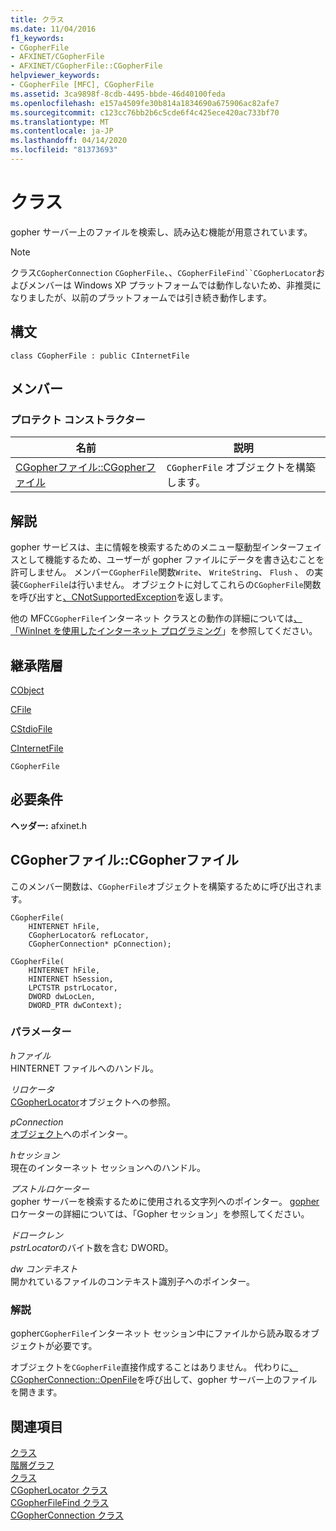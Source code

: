 ```yaml
---
title: クラス
ms.date: 11/04/2016
f1_keywords:
- CGopherFile
- AFXINET/CGopherFile
- AFXINET/CGopherFile::CGopherFile
helpviewer_keywords:
- CGopherFile [MFC], CGopherFile
ms.assetid: 3ca9898f-8cdb-4495-bbde-46d40100feda
ms.openlocfilehash: e157a4509fe30b814a1834690a675906ac82afe7
ms.sourcegitcommit: c123cc76bb2b6c5cde6f4c425ece420ac733bf70
ms.translationtype: MT
ms.contentlocale: ja-JP
ms.lasthandoff: 04/14/2020
ms.locfileid: "81373693"
---
```

# <a name="cgopherfile-class"></a>クラス

gopher サーバー上のファイルを検索し、読み込む機能が用意されています。

> [!NOTE]
> クラス`CGopherConnection` `CGopherFile`、、`CGopherFileFind``CGopherLocator`およびメンバーは Windows XP プラットフォームでは動作しないため、非推奨になりましたが、以前のプラットフォームでは引き続き動作します。

## <a name="syntax"></a>構文

```
class CGopherFile : public CInternetFile
```

## <a name="members"></a>メンバー

### <a name="protected-constructors"></a>プロテクト コンストラクター

|名前|説明|
|----------|-----------------|
|[CGopherファイル::CGopherファイル](#cgopherfile)|`CGopherFile` オブジェクトを構築します。|

## <a name="remarks"></a>解説

gopher サービスは、主に情報を検索するためのメニュー駆動型インターフェイスとして機能するため、ユーザーが gopher ファイルにデータを書き込むことを許可しません。 メンバー`CGopherFile`関数`Write`、 `WriteString`、 `Flush` 、 の実装`CGopherFile`は行いません。 オブジェクトに対してこれらの`CGopherFile`関数を呼び出すと[、CNotSupportedException](../../mfc/reference/cnotsupportedexception-class.md)を返します。

他の MFC`CGopherFile`インターネット クラスとの動作の詳細については[、「WinInet を使用したインターネット プログラミング](../../mfc/win32-internet-extensions-wininet.md)」を参照してください。

## <a name="inheritance-hierarchy"></a>継承階層

[CObject](../../mfc/reference/cobject-class.md)

[CFile](../../mfc/reference/cfile-class.md)

[CStdioFile](../../mfc/reference/cstdiofile-class.md)

[CInternetFile](../../mfc/reference/cinternetfile-class.md)

`CGopherFile`

## <a name="requirements"></a>必要条件

**ヘッダー:** afxinet.h

## <a name="cgopherfilecgopherfile"></a><a name="cgopherfile"></a>CGopherファイル::CGopherファイル

このメンバー関数は、`CGopherFile`オブジェクトを構築するために呼び出されます。

```
CGopherFile(
    HINTERNET hFile,
    CGopherLocator& refLocator,
    CGopherConnection* pConnection);

CGopherFile(
    HINTERNET hFile,
    HINTERNET hSession,
    LPCTSTR pstrLocator,
    DWORD dwLocLen,
    DWORD_PTR dwContext);
```

### <a name="parameters"></a>パラメーター

*hファイル*<br/>
HINTERNET ファイルへのハンドル。

*リロケータ*<br/>
[CGopherLocator](../../mfc/reference/cgopherlocator-class.md)オブジェクトへの参照。

*pConnection*<br/>
[オブジェクト](../../mfc/reference/cgopherconnection-class.md)へのポインター。

*hセッション*<br/>
現在のインターネット セッションへのハンドル。

*プストルロケーター*<br/>
gopher サーバーを検索するために使用される文字列へのポインター。 [gopher](cgopherlocator-class.md)ロケーターの詳細については、「Gopher セッション」を参照してください。

*ドロークレン*<br/>
*pstrLocator*のバイト数を含む DWORD。

*dw コンテキスト*<br/>
開かれているファイルのコンテキスト識別子へのポインター。

### <a name="remarks"></a>解説

gopher`CGopherFile`インターネット セッション中にファイルから読み取るオブジェクトが必要です。

オブジェクトを`CGopherFile`直接作成することはありません。 代わりに[、CGopherConnection::OpenFile](../../mfc/reference/cgopherconnection-class.md#openfile)を呼び出して、gopher サーバー上のファイルを開きます。

## <a name="see-also"></a>関連項目

[クラス](../../mfc/reference/cinternetfile-class.md)<br/>
[階層グラフ](../../mfc/hierarchy-chart.md)<br/>
[クラス](../../mfc/reference/cinternetfile-class.md)<br/>
[CGopherLocator クラス](../../mfc/reference/cgopherlocator-class.md)<br/>
[CGopherFileFind クラス](../../mfc/reference/cgopherfilefind-class.md)<br/>
[CGopherConnection クラス](../../mfc/reference/cgopherconnection-class.md)
